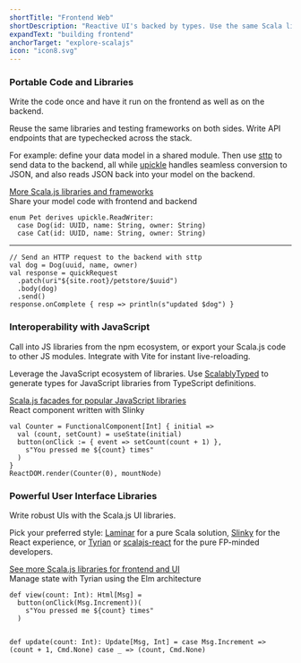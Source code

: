 ```yaml
---
shortTitle: "Frontend Web"
shortDescription: "Reactive UI's backed by types. Use the same Scala libraries across the stack. Integrate with the JavaScript library and tooling ecosystem."
expandText: "building frontend"
anchorTarget: "explore-scalajs"
icon: "icon8.svg"
---
```


<div class="scala-row">
    <div class="scala-code">
        <div class="scala-text scala-text-large">
            <h3>Portable Code and Libraries</h3>
            <p class="emph">Write the code once and have it run on the frontend as well as on the backend.</p>
            <p>Reuse the same libraries and testing frameworks on both sides. Write API endpoints that are typechecked across the stack.</p>
            <p>For example: define your data model in a shared module. Then use <a href="https://github.com/softwaremill/sttp" target="_blank" rel="none">sttp</a> to send data to the backend, all while <a href="https://github.com/com-lihaoyi/upickle" target="_blank" rel="none">upickle</a> handles seamless conversion to JSON, and also reads JSON back into your model on the backend.</p>
            <a class="button button_call-to-action" href="https://index.scala-lang.org/search?languages=3.x&languages=2.13&platforms=sjs1&q=*" target="_blank" rel="none">More Scala.js libraries and frameworks</a>
        </div>
    </div>
    <div class="scala-code">
        <div class="code-element dark">
            <div class="bar-code"><span>Share your model code with frontend and backend</span></div>
            <pre><code class="language-scala">enum Pet derives upickle.ReadWriter:
  case Dog(id: UUID, name: String, owner: String)
  case Cat(id: UUID, name: String, owner: String)</code></pre>
            <hr class="code-separator"/>
            <pre><code class="language-scala">// Send an HTTP request to the backend with sttp
val dog = Dog(uuid, name, owner)
val response = quickRequest
  .patch(uri"${site.root}/petstore/$uuid")
  .body(dog)
  .send()
response.onComplete { resp => println(s"updated $dog") }</code></pre>
        </div>
    </div>
</div>
<div class="scala-row">
    <div class="scala-code">
        <div class="scala-text scala-text-large">
            <h3>Interoperability with JavaScript</h3>
            <p class="emph">Call into JS libraries from the npm ecosystem, or export your Scala.js code to other JS modules. Integrate with Vite for instant live-reloading.</p>
            <p>Leverage the JavaScript ecosystem of libraries. Use <a href="https://scalablytyped.org/" target="_blank" rel="none">ScalablyTyped</a> to generate types for JavaScript libraries from TypeScript definitions.</p>
            <a class="button button_call-to-action" href="http://www.scala-js.org/libraries/facades.html" target="_blank" rel="none">Scala.js facades for popular JavaScript libraries</a>
        </div>
    </div>
    <div class="scala-code">
        <div class="code-element dark">
            <div class="bar-code"><span>React component written with Slinky</span></div>
            <pre><code class="language-scala">val Counter = FunctionalComponent[Int] { initial =>
  val (count, setCount) = useState(initial)
  button(onClick := { event => setCount(count + 1) },
    s"You pressed me ${count} times"
  )
}
ReactDOM.render(Counter(0), mountNode)</code></pre>
        </div>
    </div>
</div>
<div class="scala-row">
    <div class="scala-code">
        <div class="scala-text scala-text-large">
            <h3>Powerful User Interface Libraries</h3>
            <p class="emph">Write robust UIs with the Scala.js UI libraries.</p>
            <p>Pick your preferred style: <a href="https://laminar.dev" target="_blank" rel="none">Laminar</a> for a pure Scala solution, <a href="https://slinky.dev" target="_blank" rel="none">Slinky</a> for the React experience, or <a href="https://tyrian.indigoengine.io" target="_blank" rel="none">Tyrian</a> or <a href="https://github.com/japgolly/scalajs-react" target="_blank" rel="none">scalajs-react</a> for the pure FP-minded developers.</p>
            <a class="button button_call-to-action" href="https://index.scala-lang.org/awesome/web-frontend?sort=stars&languages=3.x&languages=2.13&platforms=sjs1" target="_blank" rel="none">See more Scala.js libraries for frontend and UI</a>
        </div>
    </div>
    <div class="scala-code">
        <div class="code-element dark">
            <div class="bar-code"><span>Manage state with Tyrian using the Elm architecture</span></div>
            <pre><code class="language-scala">def view(count: Int): Html[Msg] =
  button(onClick(Msg.Increment))(
    s"You pressed me ${count} times"
  )

def update(count: Int): Update[Msg, Int] =
  case Msg.Increment => (count + 1, Cmd.None)
  case _             => (count,     Cmd.None)</code></pre>
        </div>
    </div>
</div>

